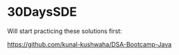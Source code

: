 # 30DaysSDE

Will start practicing these solutions first:

https://github.com/kunal-kushwaha/DSA-Bootcamp-Java
